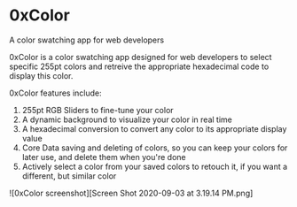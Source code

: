 # 0xColor
A color swatching app for web developers

0xColor is a color swatching app designed for web developers to select specific 255pt colors and retreive the 
appropriate hexadecimal code to display this color. 

0xColor features include:
1) 255pt RGB Sliders to fine-tune your color
2) A dynamic background to visualize your color in real time
3) A hexadecimal conversion to convert any color to its appropriate display value
4) Core Data saving and deleting of colors, so you can keep your colors for later use, and delete them when you're done
5) Actively select a color from your saved colors to retouch it, if you want a different, but similar color


![0xColor screenshot][Screen Shot 2020-09-03 at 3.19.14 PM.png]
